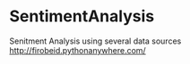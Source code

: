 # SentimentAnalysis
Senitment Analysis using several data sources
http://firobeid.pythonanywhere.com/
